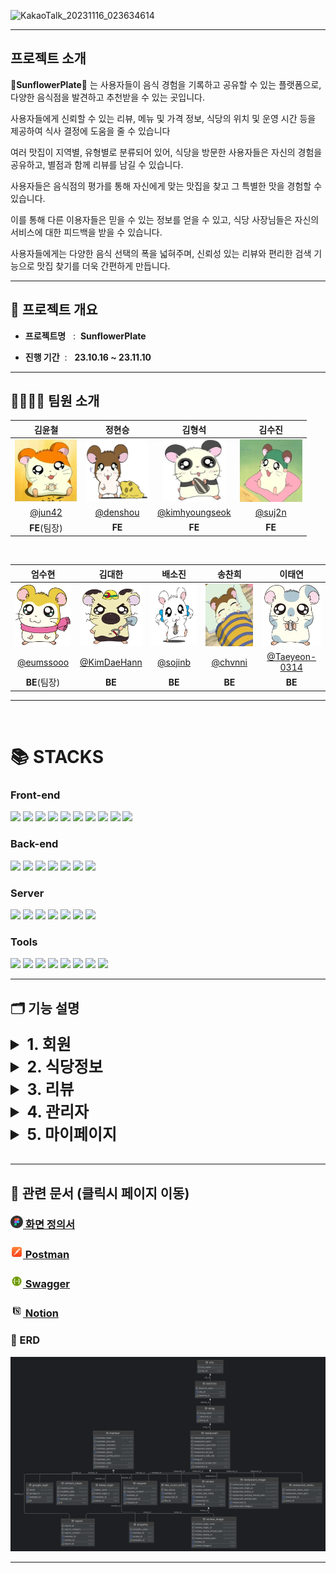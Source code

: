 
![KakaoTalk_20231116_023634614](https://github.com/20231016-3rd-project/.github/assets/132555762/3c79254e-02f8-4aa0-beb4-090f3999ea47)

-------------
## 프로젝트 소개

 **🔆SunflowerPlate🔆** 는 사용자들이 음식 경험을 기록하고 공유할 수 있는 플랫폼으로, 다양한 음식점을 발견하고 추천받을 수 있는 곳입니다.

사용자들에게 신뢰할 수 있는 리뷰, 메뉴 및 가격 정보, 식당의 위치 및 운영 시간 등을 제공하여 식사 결정에 도움을 줄 수 있습니다

여러 맛집이 지역별, 유형별로 분류되어 있어, 식당을 방문한 사용자들은 자신의 경험을 공유하고, 별점과 함께 리뷰를 남길 수 있습니다.

사용자들은 음식점의 평가를 통해 자신에게 맞는 맛집을 찾고 그 특별한 맛을 경험할 수 있습니다.

이를 통해 다른 이용자들은 믿을 수 있는 정보를 얻을 수 있고, 식당 사장님들은 자신의 서비스에 대한 피드백을 받을 수 있습니다.

사용자들에게는 다양한 음식 선택의 폭을 넓혀주며, 신뢰성 있는 리뷰와 편리한 검색 기능으로 맛집 찾기를 더욱 간편하게 만듭니다.

-------------
## 🚩 프로젝트 개요

* **프로젝트명** &nbsp; :&nbsp;
**SunflowerPlate**

* **진행 기간** &nbsp;: &nbsp; 
**23.10.16 ~ 23.11.10**
-------------

## 👨‍👩‍👧‍👦 팀원 소개
| 김윤철 | 정현승 | 김형석 | 김수진 | 
| :---: | :---: | :---: | :---: | 
| <img alt="김윤철" src="./images/member/김윤철.jpeg" height="100" width="100"> | <img alt="정현승" src="./images/member/정현승.png" height="100" width="100"> | <img alt="김형석" src="./images/member/김형석.jpeg" height="100" width="100"> | <img alt="김수진" src="./images/member/김수진.jpeg" height="100" width="100"> 
| [@jun42](https://github.com/jun42) | [@denshou](https://github.com/denshou) | [@kimhyoungseok](https://github.com/kimhyoungseok) | [@suj2n](https://github.com/suj2n) |
| **FE**(팀장) | **FE** | **FE** | **FE** |

<br>

| 엄수현 | 김대한 | 배소진 | 송찬희 | 이태연 |
| :---: | :---: | :---: | :---: | :---: |
| <img alt="엄수현" src="./images/member/엄수현.webp" height="100" width="100"> | <img alt="김대한" src="./images/member/김대한.png" height="100" width="100"> | <img alt="배소진" src="./images/member/배소진.png" height="100" width="100"> | <img alt="송찬희" src="./images/member/송찬희.png" height="100" width="100"> | <img alt="이태연" src="./images/member/이태연.png" height="100" width="100"> |
| [@eumssooo](https://github.com/eumssooo) | [@KimDaeHann](https://github.com/KimDaeHann) | [@sojinb](https://github.com/sojinb) | [@chvnni](https://github.com/chvnni) | [@Taeyeon-0314](https://github.com/Taeyeon-0314) |
| **BE**(팀장) | **BE** | **BE** | **BE** | **BE** | **BE** |

-------------

</br>

<div align=Left><h1>📚 STACKS</h1></div>

<div align=left>

### Front-end 
<img src="https://img.shields.io/badge/react-61DAFB?style=for-the-badge&logo=react&logoColor=black">
<img src="https://img.shields.io/badge/vue.js-4FC08D?style=for-the-badge&logo=vue.js&logoColor=white">
<img src="https://img.shields.io/badge/html5-E34F26?style=for-the-badge&logo=html5&logoColor=white">
<img src="https://img.shields.io/badge/css-1572B6?style=for-the-badge&logo=css3&logoColor=white">
<img src="https://img.shields.io/badge/javascript-F7DF1E?style=for-the-badge&logo=javascript&logoColor=black">
<img src="https://img.shields.io/badge/typescript-3178C6?style=for-the-badge&logo=typescript&logoColor=white">
<img src="https://img.shields.io/badge/axios-5A29E4?style=for-the-badge&logo=axios&logoColor=white">
<img src="https://img.shields.io/badge/Redux Toolkit-764ABC?style=for-the-badge&logo=redux&logoColor=white">
<img src="https://img.shields.io/badge/styled Components-DB7093?style=for-the-badge&logo=styledcomponents&logoColor=white">
<img src="https://img.shields.io/badge/reactrouter-CA4245?style=for-the-badge&logo=reactrouter&logoColor=white">
</div>

<div align=left>

### Back-end
<img src="https://img.shields.io/badge/java-007396?style=for-the-badge&logo=java&logoColor=white">
<img src="https://img.shields.io/badge/spring Boot-6DB33F?style=for-the-badge&logo=springboot&logoColor=white">
<img src="https://img.shields.io/badge/spring Security-6db33f?style=for-the-badge&logo=springsecurity&logoColor=white">
<img src="https://img.shields.io/badge/gradle-02303A?style=for-the-badge&logo=gradle&logoColor=white">
<img src="https://img.shields.io/badge/JWT-000000?style=for-the-badge&logo=jsonwebtokens&logoColor=white">
<img src="https://img.shields.io/badge/mysql-4479A1?style=for-the-badge&logo=mysql&logoColor=white">
<img src="https://img.shields.io/badge/kakaoLoginAPI-FFCD00?style=for-the-badge&logo=kakao&logoColor=white">
</div>

<div align=left>

### Server
<img src="https://img.shields.io/badge/amazon ec2-FF9900?style=for-the-badge&logo=amazonec2&logoColor=white">
<img src="https://img.shields.io/badge/amazon s3-569A31?style=for-the-badge&logo=amazons3&logoColor=white">
<img src="https://img.shields.io/badge/amazon Route53-8C4FFF?style=for-the-badge&logo=amazonroute53&logoColor=white">
<img src="https://img.shields.io/badge/CloudFront-232F3E?style=for-the-badge&logo=amazonaws&logoColor=white">
<img src="https://img.shields.io/badge/CodeDeploy-E7157B?style=for-the-badge&logo=awsorganizations&logoColor=white">
<img src="https://img.shields.io/badge/docker-2496ED?style=for-the-badge&logo=docker&logoColor=white">
<img src="https://img.shields.io/badge/nginx-009639?style=for-the-badge&logo=nginx&logoColor=white">
</div>
<div align=left>

### Tools
<img src="https://img.shields.io/badge/github-181717?style=for-the-badge&logo=github&logoColor=white">
<img src="https://img.shields.io/badge/git-F05032?style=for-the-badge&logo=git&logoColor=white">
<img src="https://img.shields.io/badge/git actions-181717?style=for-the-badge&logo=github&logoColor=white">
<img src="https://img.shields.io/badge/IntelliJ-181717?style=for-the-badge&logo=IntelliJ IDEA&logoColor=white">
<img src="https://img.shields.io/badge/Notion-000000?style=for-the-badge&logo=Notion&logoColor=white">
<img src="https://img.shields.io/badge/discord-5865F2?style=for-the-badge&logo=discord&logoColor=white">
<img src="https://img.shields.io/badge/Postman-FF6C37?style=for-the-badge&logo=Postman&logoColor=white">
<img src="https://img.shields.io/badge/VSCODE-007ACC?style=for-the-badge&logo=visualstudiocode&logoColor=white">
</div>

-------------

## 🗂️ 기능 설명
<details>
<summary style="font-weight:bold; font-size: 25px">1. 회원 </summary>
<div dir="auto">

<br>

**🌟FE🌟**


**🌟BE🌟**

* **로그인**

  - 기본 로그인 : 아이디와 비밀번호를 입력받아 로그인 처리  
  - 소셜 로그인 : 카카오 로그인(기본로그인 연동)
    + 소셜 로그인 시 연동된 계정이 있는지 확인 / 없을시 기본로그인 요청
    + 연동된 계정이 있을경우 로그인 처리
* **JWT : 고유 토큰 활용을 통한 유저 인증 강화**

    - 서버에서 토큰을 발급하여 기본로그인 / 소셜 로그인에 관계 없이 회원 관리
      + accessToken은 body에 refreshToken은 쿠키에 HttpOnly,Secure 설정하여 넘김
    - accessToken 30분, refreshToken 2주의 기간 설정
* **회원가입**

    - 이메일 , 비밀번호 , 닉네임 , 전화번호를 입력받음
      + 이메일 / 닉네임 / 전화번호는 Unique해야함
      + 이메일 / 닉네임 중복체크 구현
      + 회원가입시 기본이미지가 프로필이미지로 지정됨
* **회원수정**

  - 닉네임 , 비밀번호 , 닉네임 , 전화번호 , 프로필사진 변경 가능
    + 이미지는 원본과 썸네일용 리사이징된 이미지가 S3에 저장됨 

* **회원탈퇴**

  - 회원탈퇴시 DB 물리적삭제가 아닌 논리적삭제로 회원상태 탈퇴로 전환함
* **로그아웃**

  - 쿠키에 refreshToken 값을 null로 변경함에 따른 보안 강화
* **토큰갱신**

  - refreshToken 값을 이용한 accessToken, refreshToken 갱신


</div>
</details>

<details>
<summary style="font-weight:bold; font-size: 25px">2. 식당정보 </summary>
<div dir="auto">

<br>

**🌟FE🌟**


**🌟BE🌟**

* **식당 정보, 리뷰 조회**

  - 내용
* **식당 정보 검색**

  - 내용
</div>
</details>

<details>
<summary style="font-weight:bold; font-size: 25px">3. 리뷰 </summary>
<div dir="auto">

<br>

**🌟FE🌟**


**🌟BE🌟**

* **리뷰 등록**

  - 식당에 대한 리뷰, 별점과 함께 AWS S3을 이용한 이미지 업로드 기능으로 리뷰 이미지 등록
    + 이미지는 원본과 썸네일용 리사이징된 이미지가 S3에 저장됨 
* **리뷰 공감**

  - 게시글 좋아요 기능 (토글 방식)
   + 첫 좋아요 실행 → true 생성
   + 다시 눌렀을 때 false 로 반환 , 다시 누르면 true 값으로 반환
* **리뷰 신고**

  - 신고 시 관리자쪽에서 리스트 조회 가능
* **식당 정보 수정 요청 / 폐업 신고 접수**

  - 식당 정보 수정 요청 / 폐업 신고 접수 할 시 관리자쪽에서 리스트 조회 가능

</div>
</details>

<details>
<summary style="font-weight:bold; font-size: 25px">4. 관리자 </summary>
<div dir="auto">

<br>

**🌟FE🌟**


**🌟BE🌟**
* **식당 정보 등록**

  - 내용
* **식당 정보 수정**

  - 내용
* **리뷰 신고 확인**

  - 신고 된 리뷰 리스트 조회 가능
* **식당 정보 수정 / 폐업신고 확인**

  - 식당 정보 수정 / 폐업신고 확인
* **리뷰 삭제**

  - 리뷰 삭제 시 reviewId에 해당하는 리뷰 공감 삭제
     + 원본과 썸네일용 리사이징된 이미지 S3에서 삭제됨 
</div>
</details>

<details>
<summary style="font-weight:bold; font-size: 25px">5. 마이페이지 </summary>
<div dir="auto">

<br>

**🌟FE🌟**


**🌟BE🌟**
* **내가 쓴 리뷰 확인**
  - 토큰에 있는 유저ID 값으로 그에 맞는 유저의 리뷰 리스트를 보여줌
  - 식당ID, 식당이름, 리뷰내용, 별점, 리뷰사진, 리뷰작성시간 출력

* **내가 쓴 리뷰 수정**
  - 토큰에 있는 유저ID 값으로 그에 맞는 유저의 리뷰를 수정
  - 리뷰내용, 리뷰사진 수정 가능
  - 사진 수정할 때도 리사이징되어서 저장

* **내가 쓴 리뷰 삭제**
  - 토큰에 있는 유저ID와 리뷰를 작성한 유저의 ID가 같을 경우 리뷰 삭제
  - 유저ID값이 서로 다를 경우 권한이 없다고 에러 발생 후 리뷰 삭제 실패

* **내가 저장한 장소 목록**
  - 토큰에 있는 유저ID 값으로 그에 맞는 유저의 저장된 식당 리스트를 보여줌
  - 식당ID, 식당이름, 식당주소, 식당웹사이트, 식당대표사진 출력
  - 식당대표사진은 리사이징된 사진 리스트의 0번째 사진

  
</div>
</details>
<br>

-------------
## 📑 관련 문서 (클릭시 페이지 이동)
### <img width="20" src="\images\figma_logo_icon_147289.png">[ 화면 정의서](https://www.figma.com/file/e3paVBtBglXUo5waHjB6nr/Untitled?type=design&node-id=203-412&mode=design&t=lNjcg7qHYKyrYkNP-0)
### <img width="20" src="\images\postman_macos_bigsur_icon_189815.png">[ Postman](https://documenter.getpostman.com/view/30814046/2s9YXnyyUj#intro)
### <img width="20" src="\images\file_type_swagger_icon_130134.png">[ Swagger](https://www.sunflowerplate.store/swagger-ui/index.html)
### <img width="20" src="\images\notion_logo_icon_147257.png">[ Notion](https://spice-tadpole-1ff.notion.site/Sunflower-Plate-0dfda02077494a57bc5fac08fc635f17?pvs=4)
### 📌 ERD
<img src="\images\sunflowerplate.png">

-------------
